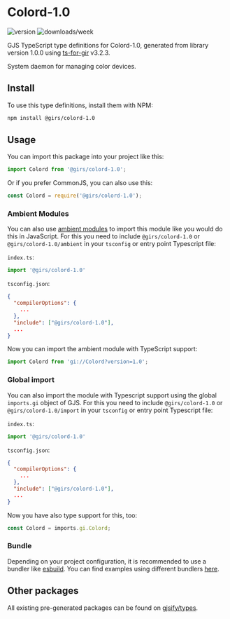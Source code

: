 
# Colord-1.0

![version](https://img.shields.io/npm/v/@girs/colord-1.0)
![downloads/week](https://img.shields.io/npm/dw/@girs/colord-1.0)


GJS TypeScript type definitions for Colord-1.0, generated from library version 1.0.0 using [ts-for-gir](https://github.com/gjsify/ts-for-gir) v3.2.3.

System daemon for managing color devices.

## Install

To use this type definitions, install them with NPM:
```bash
npm install @girs/colord-1.0
```

## Usage

You can import this package into your project like this:
```ts
import Colord from '@girs/colord-1.0';
```

Or if you prefer CommonJS, you can also use this:
```ts
const Colord = require('@girs/colord-1.0');
```

### Ambient Modules

You can also use [ambient modules](https://github.com/gjsify/ts-for-gir/tree/main/packages/cli#ambient-modules) to import this module like you would do this in JavaScript.
For this you need to include `@girs/colord-1.0` or `@girs/colord-1.0/ambient` in your `tsconfig` or entry point Typescript file:

`index.ts`:
```ts
import '@girs/colord-1.0'
```

`tsconfig.json`:
```json
{
  "compilerOptions": {
    ...
  },
  "include": ["@girs/colord-1.0"],
  ...
}
```

Now you can import the ambient module with TypeScript support: 

```ts
import Colord from 'gi://Colord?version=1.0';
```

### Global import

You can also import the module with Typescript support using the global `imports.gi` object of GJS.
For this you need to include `@girs/colord-1.0` or `@girs/colord-1.0/import` in your `tsconfig` or entry point Typescript file:

`index.ts`:
```ts
import '@girs/colord-1.0'
```

`tsconfig.json`:
```json
{
  "compilerOptions": {
    ...
  },
  "include": ["@girs/colord-1.0"],
  ...
}
```

Now you have also type support for this, too:

```ts
const Colord = imports.gi.Colord;
```

### Bundle

Depending on your project configuration, it is recommended to use a bundler like [esbuild](https://esbuild.github.io/). You can find examples using different bundlers [here](https://github.com/gjsify/ts-for-gir/tree/main/examples).

## Other packages

All existing pre-generated packages can be found on [gjsify/types](https://github.com/gjsify/types).

